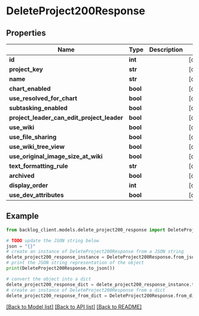# DeleteProject200Response


## Properties

Name | Type | Description | Notes
------------ | ------------- | ------------- | -------------
**id** | **int** |  | [optional] 
**project_key** | **str** |  | [optional] 
**name** | **str** |  | [optional] 
**chart_enabled** | **bool** |  | [optional] 
**use_resolved_for_chart** | **bool** |  | [optional] 
**subtasking_enabled** | **bool** |  | [optional] 
**project_leader_can_edit_project_leader** | **bool** |  | [optional] 
**use_wiki** | **bool** |  | [optional] 
**use_file_sharing** | **bool** |  | [optional] 
**use_wiki_tree_view** | **bool** |  | [optional] 
**use_original_image_size_at_wiki** | **bool** |  | [optional] 
**text_formatting_rule** | **str** |  | [optional] 
**archived** | **bool** |  | [optional] 
**display_order** | **int** |  | [optional] 
**use_dev_attributes** | **bool** |  | [optional] 

## Example

```python
from backlog_client.models.delete_project200_response import DeleteProject200Response

# TODO update the JSON string below
json = "{}"
# create an instance of DeleteProject200Response from a JSON string
delete_project200_response_instance = DeleteProject200Response.from_json(json)
# print the JSON string representation of the object
print(DeleteProject200Response.to_json())

# convert the object into a dict
delete_project200_response_dict = delete_project200_response_instance.to_dict()
# create an instance of DeleteProject200Response from a dict
delete_project200_response_from_dict = DeleteProject200Response.from_dict(delete_project200_response_dict)
```
[[Back to Model list]](../README.md#documentation-for-models) [[Back to API list]](../README.md#documentation-for-api-endpoints) [[Back to README]](../README.md)


